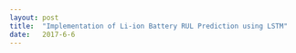 ```yaml
---
layout: post
title:  "Implementation of Li-ion Battery RUL Prediction using LSTM"
date:   2017-6-6
---
```


